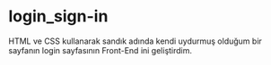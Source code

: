 # login_sign-in
HTML ve CSS kullanarak sandık adında kendi uydurmuş olduğum bir sayfanın login sayfasının Front-End ini geliştirdim.
